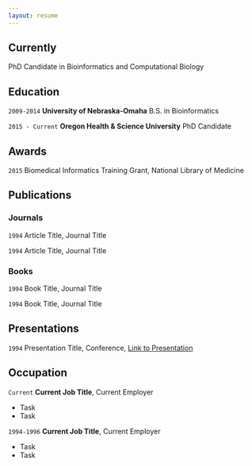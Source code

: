 ```yaml
---
layout: resume
---
```

## Currently

PhD Candidate in Bioinformatics and Computational Biology

## Education

`2009-2014`
__University of Nebraska-Omaha__
B.S. in Bioinformatics

`2015 - Current`
__Oregon Health & Science University__
PhD Candidate 

## Awards

`2015`
Biomedical Informatics Training Grant, National Library of Medicine 

## Publications

<!-- A list is also available [online](https://scholar.google.co.uk/citations?user=LTOTl0YAAAAJ) -->

### Journals

`1994`
Article Title, Journal Title

`1994`
Article Title, Journal Title

### Books

`1994`
Book Title, Journal Title

`1994`
Book Title, Journal Title


## Presentations

`1994`
Presentation Title, Conference, <a href="https://MyWebsite.tld/presentation1">Link to Presentation</a>


## Occupation

`Current`
__Current Job Title__, Current Employer 

- Task
- Task

`1994-1996`
__Current Job Title__, Current Employer 

- Task
- Task



<!-- ### Footer

Last updated: May 2013 -->


